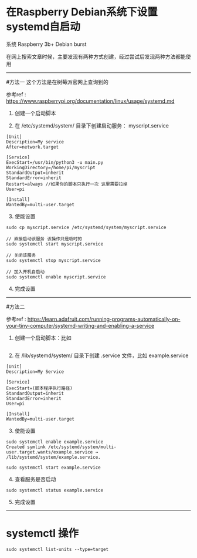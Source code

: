 # 在Raspberry Debian系统下设置systemd自启动
系统 Raspberry 3b+ Debian burst

在网上搜索文章时候，主要发现有两种方式创建，经过尝试后发现两种方法都能使用

---------------------------------------------

#方法一
这个方法是在树莓派官网上查询到的

参考ref : https://www.raspberrypi.org/documentation/linux/usage/systemd.md

1. 创建一个启动脚本

2. 在 /etc/systemd/system/ 目录下创建启动服务： myscript.service

```
[Unit]
Description=My service
After=network.target

[Service]
ExecStart=/usr/bin/python3 -u main.py
WorkingDirectory=/home/pi/myscript
StandardOutput=inherit
StandardError=inherit
Restart=always //如果你的脚本只执行一次 这里需要拉掉
User=pi

[Install]
WantedBy=multi-user.target
```

3. 使能设置

```
sudo cp myscript.service /etc/systemd/system/myscript.service

// 直接启动该服务 该操作只是临时的
sudo systemctl start myscript.service

// 关闭该服务
sudo systemctl stop myscript.service

// 加入开机自启动
sudo systemctl enable myscript.service
```
4. 完成设置

-----------------------------------------

#方法二

参考ref : https://learn.adafruit.com/running-programs-automatically-on-your-tiny-computer/systemd-writing-and-enabling-a-service

1. 创建一个启动脚本：比如
```
```

2. 在 /lib/systemd/system/ 目录下创建 .service 文件，比如 example.service
```
[Unit]
Description=My Service
 
[Service]
ExecStart=(脚本程序执行路径)
StandardOutput=inherit
StandardError=inherit
User=pi
 
[Install]
WantedBy=multi-user.target
```

3. 使能设置
```
sudo systemctl enable example.service
Created symlink /etc/systemd/system/multi-user.target.wants/example.service → /lib/systemd/system/example.service.

sudo systemctl start example.service
```

4. 查看服务是否启动
```
sudo systemctl status example.service
```

5. 完成设置

-------------------------------------------------

# systemctl 操作
```
sudo systemctl list-units --type=target
```




